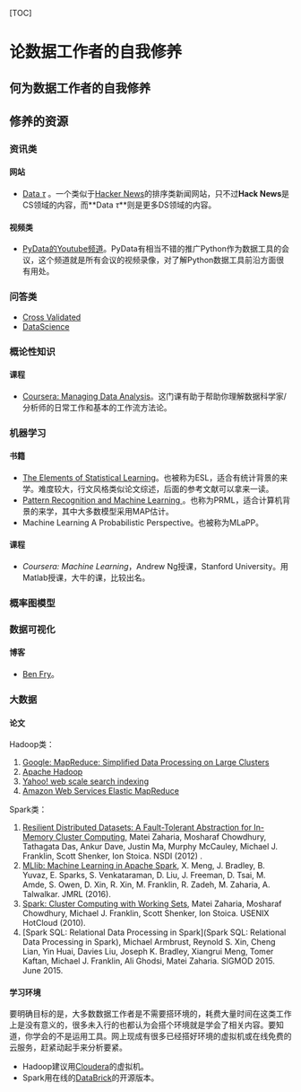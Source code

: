 [TOC]

# 论数据工作者的自我修养

## 何为数据工作者的自我修养



## 修养的资源

### 资讯类

#### 网站

*  [Data $\tau$](http://www.datatau.com/) 。一个类似于[Hacker News](https://news.ycombinator.com/)的排序类新闻网站，只不过**Hack News**是CS领域的内容，而**Data $\tau$**则是更多DS领域的内容。

#### 视频类

*  [PyData的Youtube频道](https://www.youtube.com/channel/UCOjD18EJYcsBog4IozkF_7w)。PyData有相当不错的推广Python作为数据工具的会议，这个频道就是所有会议的视频录像，对了解Python数据工具前沿方面很有用处。

### 问答类

*  [Cross Validated](http://stats.stackexchange.com/)
*  [DataScience](http://datascience.stackexchange.com/)

### 概论性知识

#### 课程

*  [Coursera: Managing Data Analysis](https://www.coursera.org/learn/managing-data-analysis/home)。这门课有助于帮助你理解数据科学家/分析师的日常工作和基本的工作流方法论。

### 机器学习

#### 书籍

*  [The Elements of Statistical Learning](https://www.amazon.cn/%E7%BB%9F%E8%AE%A1%E5%AD%A6%E4%B9%A0%E5%9F%BA%E7%A1%80-T-%E9%BB%91%E6%96%AF%E8%92%82/dp/B00PRH2BXA/ref=sr_1_1?ie=UTF8&qid=1475132143&sr=8-1&keywords=the+elements+of+statistical+learning)。也被称为ESL，适合有统计背景的来学。难度较大，行文风格类似论文综述，后面的参考文献可以拿来一读。
*  [Pattern Recognition and Machine Learning ](https://www.amazon.cn/Pattern-Recognition-and-Machine-Learning-Bishop-Christopher/dp/0387310738/ref=sr_1_1?ie=UTF8&qid=1475132214&sr=8-1&keywords=machine+learning+a+probabilistic+perspective)。也称为PRML，适合计算机背景的来学，其中大多数模型采用MAP估计。
*  Machine Learning A Probabilistic Perspective。也被称为MLaPP。

#### 课程

*  *Coursera: Machine Learning*，Andrew Ng授课，Stanford University。用Matlab授课，大牛的课，比较出名。

### 概率图模型



### 数据可视化

#### 博客

*  [Ben Fry](http://www.benfry.com/)。

### 大数据

#### 论文

Hadoop类：

1. [Google: MapReduce: Simplified Data Processing on Large Clusters](http://research.google.com/archive/mapreduce.html)
2. [Apache Hadoop](http://research.yahoo.com/files/cutting.pdf)
3. [Yahoo! web scale search indexing](http://developer.yahoo.com/hadoop/)
4. [Amazon Web Services Elastic MapReduce](http://aws.amazon.com/elasticmapreduce/)

Spark类：

1. [Resilient Distributed Datasets: A Fault-Tolerant Abstraction for In-Memory Cluster Computing,](http://usenix.org/system/files/conference/nsdi12/nsdi12-final138.pdf) Matei Zaharia, Mosharaf Chowdhury, Tathagata Das, Ankur Dave, Justin Ma, Murphy McCauley, Michael J. Franklin, Scott Shenker, Ion Stoica. NSDI (2012) .
2. [MLlib: Machine Learning in Apache Spark](http://arxiv.org/pdf/1505.06807.pdf), X. Meng, J. Bradley, B. Yuvaz, E. Sparks, S. Venkataraman, D. Liu, J. Freeman, D. Tsai, M. Amde, S. Owen, D. Xin, R. Xin, M. Franklin, R. Zadeh, M. Zaharia, A. Talwalkar. JMRL (2016).
3. [Spark: Cluster Computing with Working Sets](http://people.csail.mit.edu/matei/papers/2010/hotcloud_spark.pdf), Matei Zaharia, Mosharaf Chowdhury, Michael J. Franklin, Scott Shenker, Ion Stoica. USENIX HotCloud (2010).
4. [Spark SQL: Relational Data Processing in Spark](Spark SQL: Relational Data Processing in Spark), Michael Armbrust, Reynold S. Xin, Cheng Lian, Yin Huai, Davies Liu, Joseph K. Bradley, Xiangrui Meng, Tomer Kaftan, Michael J. Franklin, Ali Ghodsi, Matei Zaharia. SIGMOD 2015. June 2015.

#### 学习环境

要明确目标的是，大多数数据工作者是不需要搭环境的，耗费大量时间在这类工作上是没有意义的，很多未入行的也都认为会搭个环境就是学会了相关内容。要知道，你学会的不是运用工具。网上现成有很多已经搭好环境的虚拟机或在线免费的云服务，赶紧动起手来分析要紧。

*  Hadoop建议用[Cloudera](https://www.cloudera.com/downloads.html)的虚拟机。
*  Spark用在线的[DataBrick](https://community.cloud.databricks.com)的开源版本。

